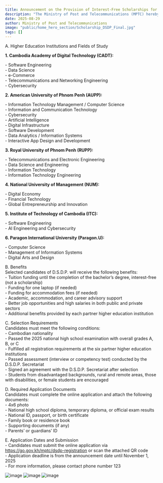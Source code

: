 ```yaml
---
title: Announcement on the Provision of Interest-Free Scholarships for Bachelor’s Degree Studies in Digital Technology through the “Digital Skills Development Program”
description: "The Ministry of Post and Telecommunications (MPTC) hereby informs all students and the public that, in order to support the development of digital human capital and respond to the needs of economic, social, and digital government development, as well as supplement the implementation of “Digital Talent Scholarship Program” MPTC, the Ministry has established the “Digital Skills Development Program (D.S.D.P.)”, known in English as Digital Skill Development Program (D.S.D.P) This program provides interest-free educational funding (financial assistance) rather than a scholarship (Financial Aid without Interest). For the academic year 2025–2026, MPTC will evaluate and select candidates who have passed the 2025 national high school examination and wish to pursue a bachelor’s degree in digital technology at the six partner higher education institutions of D.S.D.P., following the attached programs, requirements, and benefits:"
date: 2025-08-29
author: Ministry of Post and Telecommunications
image: "public/home_hero_section/Scholarship_DSDP_Final.jpg"
tags: []
---
```


<span class="text-primary font-semibold">A. Higher Education Institutions and Fields of Study</span>

**1. Cambodia Academy of Digital Technology (CADT):**

\- Software Engineering  
\- Data Science  
\- e-Commerce  
\- Telecommunications and Networking Engineering  
\- Cybersecurity

**2. American University of Phnom Penh (AUPP):**

\- Information Technology Management / Computer Science  
\- Information and Communication Technology  
\- Cybersecurity  
\- Artificial Intelligence  
\- Digital Infrastructure  
\- Software Development  
\- Data Analytics / Information Systems  
\- Interactive App Design and Development

**3. Royal University of Phnom Penh (RUPP):**

\- Telecommunications and Electronic Engineering  
\- Data Science and Engineering  
\- Information Technology  
\- Information Technology Engineering

**4. National University of Management (NUM):**

\- Digital Economy  
\- Financial Technology  
\- Global Entrepreneurship and Innovation

**5. Institute of Technology of Cambodia (ITC):**

\- Software Engineering  
\- AI Engineering and Cybersecurity

**6. Paragon International University (Paragon.U):**

\- Computer Science  
\- Management of Information Systems  
\- Digital Arts and Design

<span class="text-primary font-semibold">B. Benefits</span>  
Selected candidates of D.S.D.P. will receive the following benefits:  
\- Tuition funding until the completion of the bachelor’s degree, interest-free (not a scholarship)  
\- Funding for one laptop (if needed)  
\- Funding for accommodation fees (if needed)  
\- Academic, accommodation, and career advisory support  
\- Better job opportunities and high salaries in both public and private sectors  
\- Additional benefits provided by each partner higher education institution

<span class="text-primary font-semibold">C. Selection Requirements</span>  
Candidates must meet the following conditions:  
\- Cambodian nationality  
\- Passed the 2025 national high school examination with overall grades A, B, or C  
\- Fulfilled all registration requirements at the six partner higher education institutions  
\- Passed assessment (interview or competency test) conducted by the D.S.D.P. Secretariat  
\- Signed an agreement with the D.S.D.P. Secretariat after selection  
\- Students from disadvantaged backgrounds, rural and remote areas, those with disabilities, or female students are encouraged

<span class="text-primary font-semibold">D. Required Application Documents</span>  
Candidates must complete the online application and attach the following documents:  
\- 4x6 photo  
\- National high school diploma, temporary diploma, or official exam results  
\- National ID, passport, or birth certificate  
\- Family book or residence book  
\- Supporting documents (if any)  
\- Parents’ or guardians’ ID

<span class="text-primary font-semibold">E. Application Dates and Submission</span>  
\- Candidates must submit the online application via https://go.gov.kh/mptc/dsdp-registration or scan the attached QR code  
\- Application deadline is from the announcement date until November 1, 2025  
\- For more information, please contact phone number 123

![image](/home_hero_section/scholarship_dsdp_form_1.jpg)
![image](/home_hero_section/scholarship_dsdp_form_2.jpg)
![image](/home_hero_section/scholarship_dsdp_form_3.jpg)
